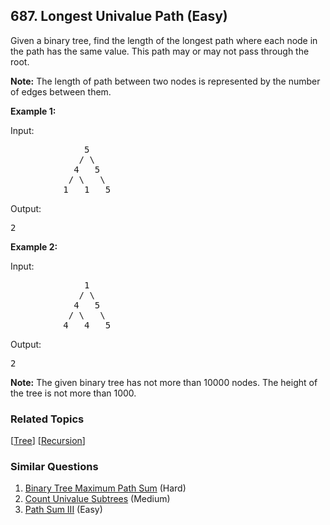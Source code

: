<!--|This file generated by command(leetcode description); DO NOT EDIT.    |-->
<!--+----------------------------------------------------------------------+-->
<!--|@author    Openset <openset.wang@gmail.com>                           |-->
<!--|@link      https://github.com/openset                                 |-->
<!--|@home      https://github.com/openset/leetcode                        |-->
<!--+----------------------------------------------------------------------+-->

## 687. Longest Univalue Path (Easy)

<p>Given a binary tree, find the length of the longest path where each node in the path has the same value. This path may or may not pass through the root.</p>

<p><b>Note:</b> The length of path between two nodes is represented by the number of edges between them.</p>

<p>
<b>Example 1:</b>
</p>


<p>
Input:
<pre>
              5
             / \
            4   5
           / \   \
          1   1   5
</pre>
</p>

<p>
Output:
<pre>
2
</pre>
</p>

<p>
<b>Example 2:</b>
</p>


<p>
Input:
<pre>
              1
             / \
            4   5
           / \   \
          4   4   5
</pre>
</p>

<p>
Output:
<pre>
2
</pre>
</p>

<p><b>Note:</b>
The given binary tree has not more than 10000 nodes.  The height of the tree is not more than 1000.
</p>

### Related Topics
  [[Tree](https://github.com/openset/leetcode/tree/master/tag/tree/README.md)]
  [[Recursion](https://github.com/openset/leetcode/tree/master/tag/recursion/README.md)]

### Similar Questions
  1. [Binary Tree Maximum Path Sum](https://github.com/openset/leetcode/tree/master/problems/binary-tree-maximum-path-sum) (Hard)
  1. [Count Univalue Subtrees](https://github.com/openset/leetcode/tree/master/problems/count-univalue-subtrees) (Medium)
  1. [Path Sum III](https://github.com/openset/leetcode/tree/master/problems/path-sum-iii) (Easy)
